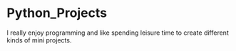 # Python_Projects
I really enjoy programming and like spending leisure time to create different kinds of mini projects.
